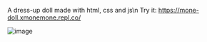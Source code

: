 A dress-up doll made with html, css and js\n
Try it: https://mone-doll.xmonemone.repl.co/

![image](https://user-images.githubusercontent.com/92688848/232261575-a4318b22-2ebc-488c-8875-8eb43ad8a32e.png)
